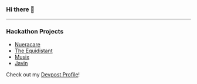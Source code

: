 ### Hi there 👋

<hr />

### Hackathon Projects

- [Nueracare](https://github.com/Neuracare)
- [The Equidistant](https://github.com/TheEquidistantProject)
- [Musix](https://devpost.com/software/musix)
- [Javin](https://devpost.com/software/javin)

Check out my [Devpost Profile](https://devpost.com/ShlokDesai33)!
